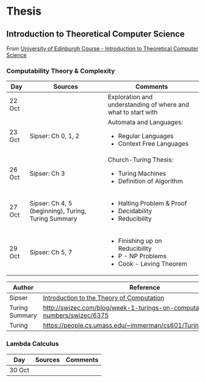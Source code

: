 # Thesis

## Introduction to Theoretical Computer Science

From [University of Edinburgh Course - Introduction to Theoretical Computer Science](http://www.inf.ed.ac.uk/teaching/courses/itcs/lectures.html)

### Computability Theory & Complexity

Day | Sources | Comments
--- | --- | ---
22 Oct | | Exploration and understanding of where and what to start with
23 Oct | Sipser: Ch 0, 1, 2 | Automata and Languages: </br><ul><li>Regular Languages</li><li>Context Free Languages</li></ul>
26 Oct | Sipser: Ch 3 | Church-Turing Thesis: </br> <ul><li>Turing Machines</li><li>Definition of Algorithm</li></ul>
27 Oct | Sipser: Ch 4, 5 (beginning), Turing, Turing Summary | <ul><li>Halting Problem & Proof</li><li>Decidability</li><li>Reducibility</li></ul>
29 Oct | Sipser: Ch 5, 7 | <ul><li>Finishing up on Reducibility</li><li>P - NP Problems</li><li>Cook - Leving Theorem</li></ul>

Author | Reference
--- | --- 
Sipser | [Introduction to the Theory of Computation](http://neerci.ist.utl.pt/neerci_shelf/LEIC/2%20Ano/1%20Semestre/Teoria%20da%20Computacao/Bibliografia/Introduction%20To%20The%20Theory%20Of%20Computation%20-%20Sipser.pdf)
Turing Summary | http://swizec.com/blog/week-1-turings-on-computable-numbers/swizec/6375
Turing | https://people.cs.umass.edu/~immerman/cs601/TuringPaper1936.pdf

### Lambda Calculus
Day | Sources | Comments
--- | --- | ---
30 Oct | |
